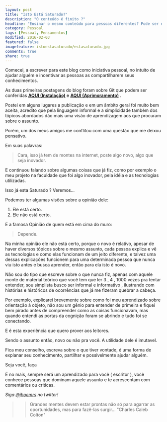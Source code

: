 ```yaml
---
layout: post
title: "Isto Está Saturado?"
description: "O conteúdo é finito ?"
headline: "Ensinar o mesmo conteúdo para pessoas diferentes? Pode ser necessário explicações diferentes!"
category: Pessoal
tags: [Pessoal, Pensamentos]
modified: 2016-02-03
featured: false
imagefeature: istoestasaturado/estasaturado.jpg
comments: true
share: true
---
```



Comecei, a escrever para este blog como iniciativa pessoal, no intuito de ajudar alguém e incentivar as pessoas as compartilharem seus conhecimentos.

As duas primeiras postagens do blog foram sobre Git que podem ser conferidas **[AQUI (Instalação)](http://jhoemrs.github.io/desenvolvimento/usando-git-github)** e **[AQUI (Aprimoramento)](http://jhoemrs.github.io/desenvolvimento/aprimorandogit)** .

Postei em alguns lugares a publicação e em um âmbito geral foi muito bem aceita, acredito que pela linguagem informal e a simplicidade também dos tópicos abordados dão mais uma visão de aprendizagem aos que procuram sobre o assunto.

Porém, um dos meus amigos me conflitou com uma questão que me deixou pensativo.

Em suas palavras:

> Cara, isso já tem de montes na internet, poste algo novo, algo que seja inovador.

E continuou falando sobre algumas coisas que já fiz, como por exemplo o meu projeto na faculdade que foi algo inovador, pela idéia e as tecnologias utilizadas.

Isso já esta Saturado ? Veremos...

Podemos ter algumas visões sobre a opinião dele:

1. Ele está certo.
2. Ele não está certo.

E a famosa Opinião de quem está em cima do muro:

> Depende.

Na minha opinião ele não está certo, porque o novo é relativo, apesar de haver diversos tópicos sobre o mesmo assunto, cada pessoa explica e vê as tecnologias e como elas funcionam de um jeito diferente, e talvez uma dessas explicações funcionem para uma determinada pessoa que nunca viu isto antes e busca aprender, então para ela isto é novo.

Não sou do tipo que escreve sobre o que nunca fiz, apenas com aquele monte de material teórico que você tem que ler 3 , 4 , 1000 vezes pra tentar entender, sou simplista busco ser informal e informativo , ilustrando com histórias e históricos de ocorrências que já me fizeram quebrar a cabeça.

Por exemplo, explicarei brevemente sobre como foi meu aprendizado sobre orientação à objeto, não sou um gênio para entender de primeira e fiquei bem pirado antes de compreender como as coisas funcionavam, mas quando entendi as portas da cognição foram se abrindo e tudo foi se conectando.

E é esta experiência que quero prover aos leitores.

Sendo o assunto então, novo ou não pra você. A utilidade dele é imutavel.

Fica meu conselho, escreva sobre o que tiver vontade, é uma forma de explanar seu conhecimento, partilhar e possivelmente ajudar alguém.

Seja você, faça

E no mais, sempre será um aprendizado para você ( escritor ), você conhece pessoas que dominam aquele assunto e te acrescentam com comentários ou criticas.

*Siga [@jhoemrs](http://www.twitter.com/jhoemrs) no twitter!*

>> Grandes mentes devem estar prontas não só para agarrar as oportunidades, mas para fazê-las surgir... "Charles Caleb Colton"
